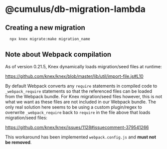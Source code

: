 # @cumulus/db-migration-lambda

## Creating a new migration

```sh
  npx knex migrate:make migration_name
```

## Note about Webpack compilation

As of version 0.21.5, Knex dynamically loads migration/seed files at runtime:

https://github.com/knex/knex/blob/master/lib/util/import-file.js#L10

By default Webpack converts any `require` statements in compiled code to `_webpack_require` statements so that the referenced files can be loaded from the Webpack bundle. For Knex migration/seed files however, this is not what we want as these files are not included in our Webpack bundle. The only real solution here seems to be using a custom plugin/regex to overwrite `_webpack_require` back to `require` in the file above that loads migration/seed files:

https://github.com/knex/knex/issues/1128#issuecomment-379541266

This workaround has been implemented `webpack.config.js` and **must not be removed**.
